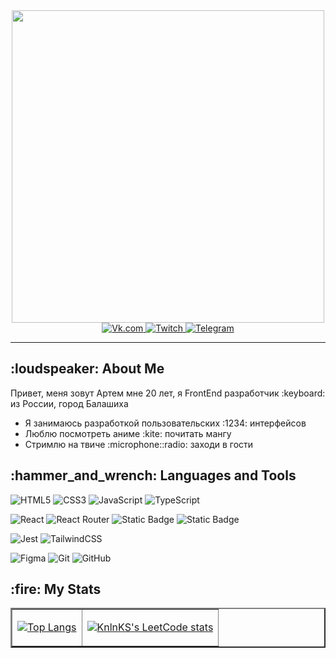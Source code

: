 <div id="header" align="center">
  <img src="https://pa1.aminoapps.com/7800/b5e32695c564d659dc9209d0b6ece981e5a202f5r1-640-360_hq.gif" width="500"/>
  <div id="badges">
    <a href="https://vk.com/to4ka1337">
       <img src="https://img.shields.io/badge/vk.com-blue?style=for-the-badge&logo=vk&logoColor=white" alt="Vk.com"/>
    </a>
    <a href="https://www.twitch.tv/melodi5051">
       <img src="https://img.shields.io/badge/Twitch-purple?style=for-the-badge&logo=twitch&logoColor=white" alt="Twitch"/>
    </a>
    <a href="https://t.me/zzzz7071">
       <img src="https://img.shields.io/badge/Telegram-blue?style=for-the-badge&logo=Telegram&logoColor=white" alt="Telegram"/>
    </a>
  </div>
  <img src="https://komarev.com/ghpvc/?username=Melodi5051&style=flat-square&color=blue" alt=""/>
</div>
<hr>
<div id="main">
  <h2>:loudspeaker: About Me </h2>
  <p>Привет, меня зовут Артем мне 20 лет, я FrontEnd разработчик :keyboard: из России, город Балашиха</p>
  <ul>
    <li>Я занимаюсь разработкой пользовательских :1234: интерфейсов</li>
    <li>Люблю посмотреть аниме :kite: почитать мангу</li>
    <li>Стримлю на твиче 	:microphone::radio: заходи в гости</li>
  </ul>
  <h2>:hammer_and_wrench: Languages and Tools </h2>
  <div>
    
  ![HTML5](https://img.shields.io/badge/html5-%23E34F26.svg?style=for-the-badge&logo=html5&logoColor=white)
  ![CSS3](https://img.shields.io/badge/css3-%231572B6.svg?style=for-the-badge&logo=css3&logoColor=white)
  ![JavaScript](https://img.shields.io/badge/javascript-%23323330.svg?style=for-the-badge&logo=javascript&logoColor=%23F7DF1E)
  ![TypeScript](https://img.shields.io/badge/typescript-%23007ACC.svg?style=for-the-badge&logo=typescript&logoColor=white)
  
  ![React](https://img.shields.io/badge/react-%2320232a.svg?style=for-the-badge&logo=react&logoColor=%2361DAFB)
  ![React Router](https://img.shields.io/badge/React_Router-CA4245?style=for-the-badge&logo=react-router&logoColor=white)
  ![Static Badge](https://img.shields.io/badge/MobX-brown?style=for-the-badge&logo=mobx&logoColor=white)
  ![Static Badge](https://img.shields.io/badge/axios-purple?style=for-the-badge&logo=axios&logoColor=white)
  
  ![Jest](https://img.shields.io/badge/-jest-%23C21325?style=for-the-badge&logo=jest&logoColor=white)
  ![TailwindCSS](https://img.shields.io/badge/tailwindcss-%2338B2AC.svg?style=for-the-badge&logo=tailwind-css&logoColor=white)
  
  
  ![Figma](https://img.shields.io/badge/figma-%23F24E1E.svg?style=for-the-badge&logo=figma&logoColor=white)
  ![Git](https://img.shields.io/badge/git-%23F05033.svg?style=for-the-badge&logo=git&logoColor=white)
  ![GitHub](https://img.shields.io/badge/github-%23121011.svg?style=for-the-badge&logo=github&logoColor=white)
    

  
  
  


  
  </div>
  <h2>:fire: My Stats </h2>
</div>
<table border="2">
<tr>
  <td>
    
  [![Top Langs](https://github-readme-stats.vercel.app/api/top-langs/?username=Melodi5051&layout=compact&theme=dark)](https://github.com/Melodi5051/github-readme-stats)

  </td>
  <td>

  [![KnlnKS's LeetCode stats](https://leetcode-stats-six.vercel.app/api?username=Melodi5051&theme=dark)](https://github.com/KnlnKS/leetcode-stats)

    
  </td>
  
</tr>
</table>

